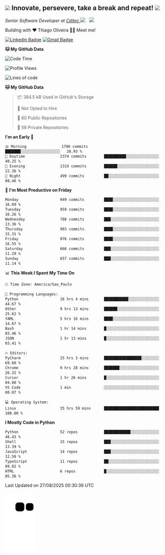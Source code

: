 <h2><img src="https://emojis.slackmojis.com/emojis/images/1531849430/4246/blob-sunglasses.gif?1531849430" width="30"/> Innovate, persevere, take a break and repeat! <img src="https://media.giphy.com/media/12oufCB0MyZ1Go/giphy.gif" width="50"></h2>
<img align='right' src="https://media.giphy.com/media/M9gbBd9nbDrOTu1Mqx/giphy.gif" width="230">
<p><em>Senior Software Developer at <a href="https://www.cditec.com.br/">Cditec
</a><img src="https://media.giphy.com/media/WUlplcMpOCEmTGBtBW/giphy.gif" width="30"> 
</em></p>



Building with ❤️ Thiago Oliveira 👋🏽 Meet me!

[![Linkedin Badge](https://img.shields.io/badge/-Thiago-blue?style=flat-square&logo=Linkedin&logoColor=white&link=https://www.linkedin.com/in/tgmarinho/)](https://www.linkedin.com/in/thiagoceconelo/) 
[![Gmail Badge](https://img.shields.io/badge/-thiceconelo@gmail.com-c14438?style=flat-square&logo=Gmail&logoColor=white&link=mailto:thiceconelo@gmail.com)](mailto:thiceconelo@gmail.com)

</em></p>

<!-- <span style="height ">
![Anurag's GitHub stats](https://github-readme-stats.vercel.app/api?username=arthurspk&show_icons=true&theme=tokyonight)
</span> -->

**🐱 My GitHub Data** 
<!--START_SECTION:waka-->
![Code Time](http://img.shields.io/badge/Code%20Time-3%2C592%20hrs%2010%20mins-blue)

![Profile Views](http://img.shields.io/badge/Profile%20Views-6-blue)

![Lines of code](https://img.shields.io/badge/From%20Hello%20World%20I%27ve%20Written-10.5%20million%20lines%20of%20code-blue)

**🐱 My GitHub Data** 

> 📦 384.5 kB Used in GitHub's Storage 
 > 
> 🚫 Not Opted to Hire
 > 
> 📜 60 Public Repositories 
 > 
> 🔑 58 Private Repositories 
 > 
**I'm an Early 🐤** 

```text
🌞 Morning                1706 commits        ███████░░░░░░░░░░░░░░░░░░   28.93 % 
🌆 Daytime                2374 commits        ██████████░░░░░░░░░░░░░░░   40.25 % 
🌃 Evening                1319 commits        ██████░░░░░░░░░░░░░░░░░░░   22.36 % 
🌙 Night                  499 commits         ██░░░░░░░░░░░░░░░░░░░░░░░   08.46 % 
```
📅 **I'm Most Productive on Friday** 

```text
Monday                   949 commits         ████░░░░░░░░░░░░░░░░░░░░░   16.09 % 
Tuesday                  959 commits         ████░░░░░░░░░░░░░░░░░░░░░   16.26 % 
Wednesday                788 commits         ███░░░░░░░░░░░░░░░░░░░░░░   13.36 % 
Thursday                 903 commits         ████░░░░░░░░░░░░░░░░░░░░░   15.31 % 
Friday                   976 commits         ████░░░░░░░░░░░░░░░░░░░░░   16.55 % 
Saturday                 666 commits         ███░░░░░░░░░░░░░░░░░░░░░░   11.29 % 
Sunday                   657 commits         ███░░░░░░░░░░░░░░░░░░░░░░   11.14 % 
```


📊 **This Week I Spent My Time On** 

```text
🕑︎ Time Zone: America/Sao_Paulo

💬 Programming Languages: 
Python                   16 hrs 4 mins       ███████████░░░░░░░░░░░░░░   44.67 % 
Other                    9 hrs 13 mins       ██████░░░░░░░░░░░░░░░░░░░   25.62 % 
YAML                     5 hrs 16 mins       ████░░░░░░░░░░░░░░░░░░░░░   14.67 % 
Bash                     1 hr 14 mins        █░░░░░░░░░░░░░░░░░░░░░░░░   03.46 % 
JSON                     1 hr 13 mins        █░░░░░░░░░░░░░░░░░░░░░░░░   03.41 % 

🔥 Editors: 
PyCharm                  25 hrs 3 mins       █████████████████░░░░░░░░   69.60 % 
Chrome                   9 hrs 28 mins       ███████░░░░░░░░░░░░░░░░░░   26.32 % 
Cursor                   1 hr 26 mins        █░░░░░░░░░░░░░░░░░░░░░░░░   04.00 % 
VS Code                  1 min               ░░░░░░░░░░░░░░░░░░░░░░░░░   00.07 % 

💻 Operating System: 
Linux                    35 hrs 59 mins      █████████████████████████   100.00 % 
```

**I Mostly Code in Python** 

```text
Python                   52 repos            ████████████░░░░░░░░░░░░░   46.43 % 
Shell                    15 repos            ███░░░░░░░░░░░░░░░░░░░░░░   13.39 % 
JavaScript               14 repos            ███░░░░░░░░░░░░░░░░░░░░░░   12.50 % 
TypeScript               11 repos            ██░░░░░░░░░░░░░░░░░░░░░░░   09.82 % 
HTML                     6 repos             █░░░░░░░░░░░░░░░░░░░░░░░░   05.36 % 
```




 Last Updated on 27/08/2025 00:30:36 UTC
<!--END_SECTION:waka-->

![Snake animation](https://github.com/rafaballerini/rafaballerini/blob/output/github-contribution-grid-snake.svg)


<!---
ceconelo/ceconelo is a ✨ special ✨ repository because its `README.md` (this file) appears on your GitHub profile.
You can click the Preview link to take a look at your changes.
--->
